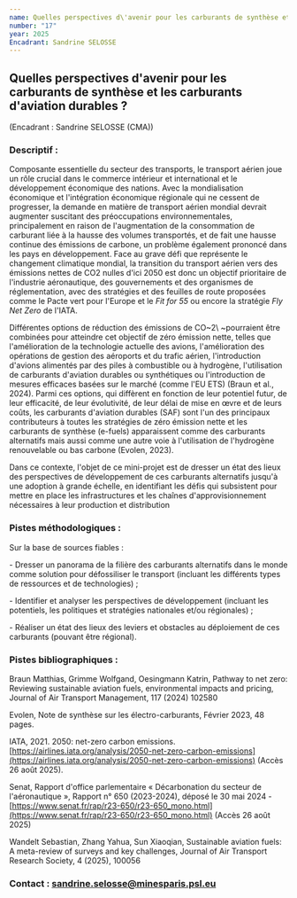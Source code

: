 ```yaml
---
name: Quelles perspectives d\'avenir pour les carburants de synthèse et les carburants d'aviation durables ?
number: "17"
year: 2025
Encadrant: Sandrine SELOSSE
---
```


## Quelles perspectives d\'avenir pour les carburants de synthèse et les carburants d'aviation durables ?

(Encadrant : Sandrine SELOSSE (CMA))

### Descriptif :

Composante essentielle du secteur des transports, le transport aérien
joue un rôle crucial dans le commerce intérieur et international et le
développement économique des nations. Avec la mondialisation économique
et l\'intégration économique régionale qui ne cessent de progresser, la
demande en matière de transport aérien mondial devrait augmenter
suscitant des préoccupations environnementales, principalement en raison
de l\'augmentation de la consommation de carburant liée à la hausse des
volumes transportés, et de fait une hausse continue des émissions de
carbone, un problème également prononcé dans les pays en développement.
Face au grave défi que représente le changement climatique mondial, la
transition du transport aérien vers des émissions nettes de CO2 nulles
d\'ici 2050 est donc un objectif prioritaire de l\'industrie
aéronautique, des gouvernements et des organismes de réglementation,
avec des stratégies et des feuilles de route proposées comme le Pacte
vert pour l\'Europe et le *Fit for 55* ou encore la stratégie *Fly Net
Zero* de l\'IATA.

Différentes options de réduction des émissions de CO~2\ ~pourraient être
combinées pour atteindre cet objectif de zéro émission nette, telles que
l\'amélioration de la technologie actuelle des avions, l\'amélioration
des opérations de gestion des aéroports et du trafic aérien,
l\'introduction d\'avions alimentés par des piles à combustible ou à
hydrogène, l\'utilisation de carburants d'aviation durables ou
synthétiques ou l\'introduction de mesures efficaces basées sur le
marché (comme l'EU ETS) (Braun et al., 2024). Parmi ces options, qui
diffèrent en fonction de leur potentiel futur, de leur efficacité, de
leur évolutivité, de leur délai de mise en œvre et de leurs coûts, les
carburants d\'aviation durables (SAF) sont l\'un des principaux
contributeurs à toutes les stratégies de zéro émission nette et les
carburants de synthèse (e-fuels) apparaissent comme des carburants
alternatifs mais aussi comme une autre voie à l'utilisation de
l'hydrogène renouvelable ou bas carbone (Evolen, 2023).

Dans ce contexte, l'objet de ce mini-projet est de dresser un état des
lieux des perspectives de développement de ces carburants alternatifs
jusqu'à une adoption à grande échelle, en identifiant les défis qui
subsistent pour mettre en place les infrastructures et les chaînes
d\'approvisionnement nécessaires à leur production et distribution

### Pistes méthodologiques :

Sur la base de sources fiables :

\- Dresser un panorama de la filière des carburants alternatifs dans le
monde comme solution pour défossiliser le transport (incluant les
différents types de ressources et de technologies) ;

\- Identifier et analyser les perspectives de développement (incluant
les potentiels, les politiques et stratégies nationales et/ou
régionales) ;

\- Réaliser un état des lieux des leviers et obstacles au déploiement de
ces carburants (pouvant être régional).

### Pistes bibliographiques :

Braun Matthias, Grimme Wolfgand, Oesingmann Katrin, Pathway to net zero:
Reviewing sustainable aviation fuels, environmental impacts and pricing,
Journal of Air Transport Management, 117 (2024) 102580

Evolen, Note de synthèse sur les électro-carburants, Février 2023, 48
pages.

IATA, 2021. 2050: net-zero carbon emissions. [https://airlines.iata.org/analysis/2050-net-zero-carbon-emissions](https://airlines.iata.org/analysis/2050-net-zero-carbon-emissions) (Accès 26 août 2025).

Senat, Rapport d'office parlementaire « Décarbonation du secteur de
l'aéronautique », Rapport n° 650 (2023-2024), déposé le 30 mai 2024 -
[https://www.senat.fr/rap/r23-650/r23-650_mono.html](https://www.senat.fr/rap/r23-650/r23-650_mono.html) (Accès 26 août 2025)

Wandelt Sebastian, Zhang Yahua, Sun Xiaoqian, Sustainable aviation
fuels: A meta-review of surveys and key challenges, Journal of Air
Transport Research Society, 4 (2025), 100056

### Contact : sandrine.selosse@minesparis.psl.eu

